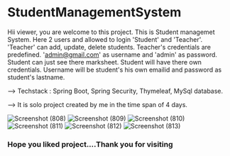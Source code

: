 # StudentManagementSystem

Hii viewer, you are welcome to this project. This is Student managemet System. Here 2 users and allowed to login 'Student' and 'Teacher'. 'Teacher' can add, update, delete students. Teacher's credentials are predefined. 'admin@gmail.com' as username and 'admin' as password. Student can just see there marksheet. Student will have there own credentials. Username will be student's his own emailid and password as student's lastname.

--> Techstack : Spring Boot, Spring Security, Thymeleaf, MySql database.

--> It is solo project created by me in the time span of 4 days.

![Screenshot (808)](https://user-images.githubusercontent.com/101393249/225841540-166d6575-1261-4fa6-a755-7673c16d0665.png)
![Screenshot (809)](https://user-images.githubusercontent.com/101393249/225841564-98293101-9b6a-456a-b6f6-b04e0d63beeb.png)
![Screenshot (810)](https://user-images.githubusercontent.com/101393249/225841603-f5007e01-f490-42aa-a040-375d32aa14e2.png)
![Screenshot (811)](https://user-images.githubusercontent.com/101393249/225841633-0b481e77-df61-44f3-80f7-9a732d9bc185.png)
![Screenshot (812)](https://user-images.githubusercontent.com/101393249/225841665-a4636b93-e6c0-4d9c-9048-972d2c0024a4.png)
![Screenshot (813)](https://user-images.githubusercontent.com/101393249/225841685-d5c8fe68-0537-4b87-ab69-e5c7700ca46a.png)




<h3>Hope you liked project....Thank you for visiting</h3>


